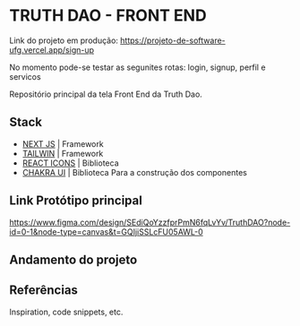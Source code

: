 # TRUTH DAO - FRONT END

Link do projeto em produção: 
https://projeto-de-software-ufg.vercel.app/sign-up

No momento pode-se testar as segunites rotas:
login, signup, perfil e servicos

Repositório principal da tela Front End da Truth Dao.

## Stack
- [NEXT JS](https://nextjs.org/) | Framework
- [TAILWIN](https://tailwindcss.com/) | Framework
- [REACT ICONS](https://react-icons.github.io/react-icons/) | Biblioteca
- [CHAKRA UI](https://www.chakra-ui.com/) | Biblioteca Para a construção dos componentes

## Link Protótipo principal
https://www.figma.com/design/SEdiQoYzzfprPmN6fqLvYv/TruthDAO?node-id=0-1&node-type=canvas&t=GQIjiSSLcFU05AWL-0

## Andamento do projeto


## Referências

Inspiration, code snippets, etc.
